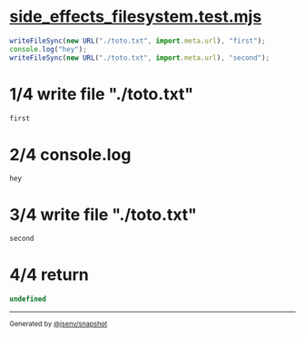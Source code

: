 # [side_effects_filesystem.test.mjs](../../side_effects_filesystem.test.mjs)

```js
writeFileSync(new URL("./toto.txt", import.meta.url), "first");
console.log("hey");
writeFileSync(new URL("./toto.txt", import.meta.url), "second");
```

# 1/4 write file "./toto.txt"

```txt
first
```

# 2/4 console.log

```console
hey
```

# 3/4 write file "./toto.txt"

```txt
second
```

# 4/4 return

```js
undefined
```

---

<sub>
  Generated by <a href="https://github.com/jsenv/core/tree/main/packages/independent/snapshot">@jsenv/snapshot</a>
</sub>
